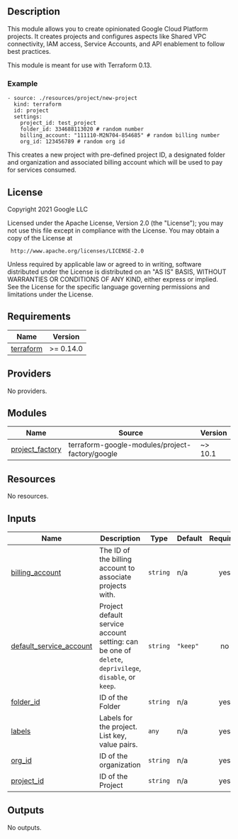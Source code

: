 ## Description
This module allows you to create opinionated Google Cloud Platform projects. It creates projects and configures aspects like Shared VPC connectivity, IAM access, Service Accounts, and API enablement to follow best practices.

This module is meant for use with Terraform 0.13.

### Example
```
- source: ./resources/project/new-project
  kind: terraform
  id: project
  settings:
    project_id: test_project
    folder_id: 334688113020 # random number
    billing_account: "111110-M2N704-854685" # random billing number
    org_id: 123456789 # random org id
```
This creates a new project with pre-defined project ID, a designated folder and organization and associated billing account which will be used to pay for services consumed.

## License
<!-- BEGINNING OF PRE-COMMIT-TERRAFORM DOCS HOOK -->
Copyright 2021 Google LLC

Licensed under the Apache License, Version 2.0 (the "License");
you may not use this file except in compliance with the License.
You may obtain a copy of the License at

     http://www.apache.org/licenses/LICENSE-2.0

Unless required by applicable law or agreed to in writing, software
distributed under the License is distributed on an "AS IS" BASIS,
WITHOUT WARRANTIES OR CONDITIONS OF ANY KIND, either express or implied.
See the License for the specific language governing permissions and
limitations under the License.

## Requirements

| Name | Version |
|------|---------|
| <a name="requirement_terraform"></a> [terraform](#requirement\_terraform) | >= 0.14.0 |

## Providers

No providers.

## Modules

| Name | Source | Version |
|------|--------|---------|
| <a name="module_project_factory"></a> [project\_factory](#module\_project\_factory) | terraform-google-modules/project-factory/google | ~> 10.1 |

## Resources

No resources.

## Inputs

| Name | Description | Type | Default | Required |
|------|-------------|------|---------|:--------:|
| <a name="input_billing_account"></a> [billing\_account](#input\_billing\_account) | The ID of the billing account to associate projects with. | `string` | n/a | yes |
| <a name="input_default_service_account"></a> [default\_service\_account](#input\_default\_service\_account) | Project default service account setting: can be one of `delete`, `deprivilege`, `disable`, or `keep`. | `string` | `"keep"` | no |
| <a name="input_folder_id"></a> [folder\_id](#input\_folder\_id) | ID of the Folder | `string` | n/a | yes |
| <a name="input_labels"></a> [labels](#input\_labels) | Labels for the project. List key, value pairs. | `any` | n/a | yes |
| <a name="input_org_id"></a> [org\_id](#input\_org\_id) | ID of the organization | `string` | n/a | yes |
| <a name="input_project_id"></a> [project\_id](#input\_project\_id) | ID of the Project | `string` | n/a | yes |

## Outputs

No outputs.
<!-- END OF PRE-COMMIT-TERRAFORM DOCS HOOK -->